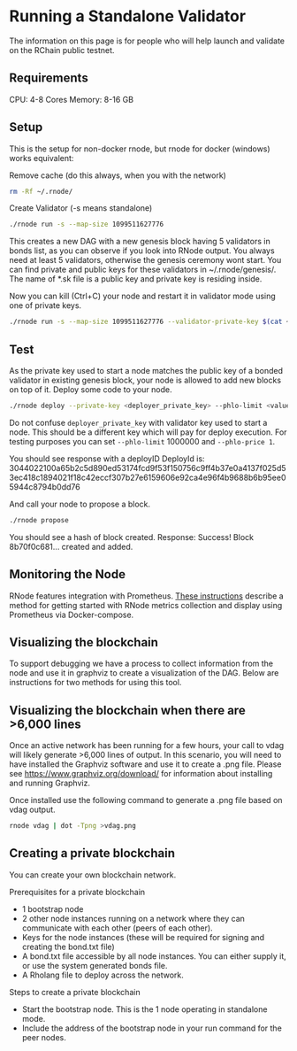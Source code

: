 # Running a Standalone Validator

The information on this page is for people who will help launch and validate on the RChain public testnet.

## Requirements

CPU: 4-8 Cores
Memory: 8-16 GB

## Setup

This is the setup for non-docker rnode, but rnode for docker (windows) works equivalent:

Remove cache (do this always, when you with the network)

```bash
rm -Rf ~/.rnode/
```

Create Validator (-s means standalone)

```bash
./rnode run -s --map-size 1099511627776
```

This creates a new DAG with a new genesis block having 5 validators in bonds list, as you can observe if you look into RNode output. You always need at least 5 validators, otherwise the genesis ceremony wont start. You can find private and public keys for these validators in ~/.rnode/genesis/. The name of \*.sk file is a public key and private key is residing inside.

Now you can kill (Ctrl+C) your node and restart it in validator mode using one of private keys.

```bash
./rnode run -s --map-size 1099511627776 --validator-private-key $(cat ~/.rnode/genesis/*.sk | tail -1)
```

## Test

As the private key used to start a node matches the public key of a bonded validator in existing genesis block, your node is allowed to add new blocks on top of it. Deploy some code to your node.

```bash
./rnode deploy --private-key <deployer_private_key> --phlo-limit <value> --phlo-price <value> <file.rho>
```

Do not confuse `deployer_private_key` with validator key used to start a node. This should be a different key which will pay for deploy execution. For testing purposes you can set `--phlo-limit` 1000000 and `--phlo-price 1`.

You should see response with a deployID
DeployId is: 3044022100a65b2c5d890ed53174fcd9f53f150756c9ff4b37e0a4137f025d53ec418c1894021f18c42eccf307b27e6159606e92ca4e96f4b9688b6b95ee05944c8794b0dd76

And call your node to propose a block.

```bash
./rnode propose
```

You should see a hash of block created.
Response: Success! Block 8b70f0c681... created and added.

## Monitoring the Node

RNode features integration with Prometheus. [These instructions](https://github.com/rchain/rchain/blob/master/docker/node/README.md) describe a method for getting started with RNode metrics collection and display using Prometheus via Docker-compose.

## Visualizing the blockchain

To support debugging we have a process to collect information from the node and use it in graphviz to create a visualization of the DAG. Below are instructions for two methods for using this tool.

## Visualizing the blockchain when there are >6,000 lines

Once an active network has been running for a few hours, your call to vdag will likely generate >6,000 lines of output. In this scenario, you will need to have installed the Graphviz software and use it to create a .png file. Please see https://www.graphviz.org/download/ for information about installing and running Graphviz.

Once installed use the following command to generate a .png file based on vdag output.

```bash
rnode vdag | dot -Tpng >vdag.png
```

## Creating a private blockchain

You can create your own blockchain network.

Prerequisites for a private blockchain

- 1 bootstrap node
- 2 other node instances running on a network where they can communicate with each other (peers of each other).
- Keys for the node instances (these will be required for signing and creating the bond.txt file)
- A bond.txt file accessible by all node instances. You can either supply it, or use the system generated bonds file.
- A Rholang file to deploy across the network.

Steps to create a private blockchain

- Start the bootstrap node. This is the 1 node operating in standalone mode.
- Include the address of the bootstrap node in your run command for the peer nodes.
